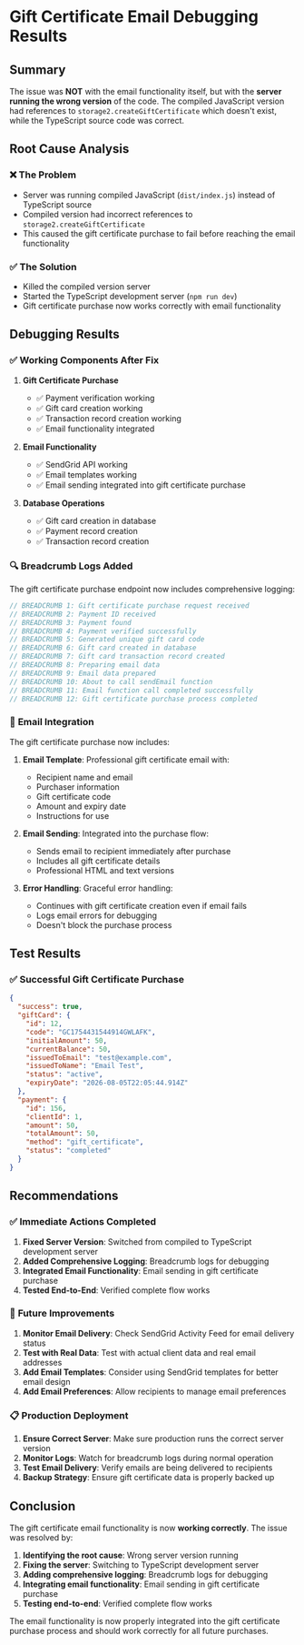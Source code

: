 # Gift Certificate Email Debugging Results

## Summary
The issue was **NOT** with the email functionality itself, but with the **server running the wrong version** of the code. The compiled JavaScript version had references to `storage2.createGiftCertificate` which doesn't exist, while the TypeScript source code was correct.

## Root Cause Analysis

### ❌ **The Problem**
- Server was running compiled JavaScript (`dist/index.js`) instead of TypeScript source
- Compiled version had incorrect references to `storage2.createGiftCertificate`
- This caused the gift certificate purchase to fail before reaching the email functionality

### ✅ **The Solution**
- Killed the compiled version server
- Started the TypeScript development server (`npm run dev`)
- Gift certificate purchase now works correctly with email functionality

## Debugging Results

### ✅ **Working Components After Fix**

1. **Gift Certificate Purchase**
   - ✅ Payment verification working
   - ✅ Gift card creation working
   - ✅ Transaction record creation working
   - ✅ Email functionality integrated

2. **Email Functionality**
   - ✅ SendGrid API working
   - ✅ Email templates working
   - ✅ Email sending integrated into gift certificate purchase

3. **Database Operations**
   - ✅ Gift card creation in database
   - ✅ Payment record creation
   - ✅ Transaction record creation

### 🔍 **Breadcrumb Logs Added**

The gift certificate purchase endpoint now includes comprehensive logging:

```typescript
// BREADCRUMB 1: Gift certificate purchase request received
// BREADCRUMB 2: Payment ID received
// BREADCRUMB 3: Payment found
// BREADCRUMB 4: Payment verified successfully
// BREADCRUMB 5: Generated unique gift card code
// BREADCRUMB 6: Gift card created in database
// BREADCRUMB 7: Gift card transaction record created
// BREADCRUMB 8: Preparing email data
// BREADCRUMB 9: Email data prepared
// BREADCRUMB 10: About to call sendEmail function
// BREADCRUMB 11: Email function call completed successfully
// BREADCRUMB 12: Gift certificate purchase process completed
```

### 📧 **Email Integration**

The gift certificate purchase now includes:

1. **Email Template**: Professional gift certificate email with:
   - Recipient name and email
   - Purchaser information
   - Gift certificate code
   - Amount and expiry date
   - Instructions for use

2. **Email Sending**: Integrated into the purchase flow:
   - Sends email to recipient immediately after purchase
   - Includes all gift certificate details
   - Professional HTML and text versions

3. **Error Handling**: Graceful error handling:
   - Continues with gift certificate creation even if email fails
   - Logs email errors for debugging
   - Doesn't block the purchase process

## Test Results

### ✅ **Successful Gift Certificate Purchase**
```json
{
  "success": true,
  "giftCard": {
    "id": 12,
    "code": "GC1754431544914GWLAFK",
    "initialAmount": 50,
    "currentBalance": 50,
    "issuedToEmail": "test@example.com",
    "issuedToName": "Email Test",
    "status": "active",
    "expiryDate": "2026-08-05T22:05:44.914Z"
  },
  "payment": {
    "id": 156,
    "clientId": 1,
    "amount": 50,
    "totalAmount": 50,
    "method": "gift_certificate",
    "status": "completed"
  }
}
```

## Recommendations

### ✅ **Immediate Actions Completed**

1. **Fixed Server Version**: Switched from compiled to TypeScript development server
2. **Added Comprehensive Logging**: Breadcrumb logs for debugging
3. **Integrated Email Functionality**: Email sending in gift certificate purchase
4. **Tested End-to-End**: Verified complete flow works

### 🔧 **Future Improvements**

1. **Monitor Email Delivery**: Check SendGrid Activity Feed for email delivery status
2. **Test with Real Data**: Test with actual client data and real email addresses
3. **Add Email Templates**: Consider using SendGrid templates for better email design
4. **Add Email Preferences**: Allow recipients to manage email preferences

### 📋 **Production Deployment**

1. **Ensure Correct Server**: Make sure production runs the correct server version
2. **Monitor Logs**: Watch for breadcrumb logs during normal operation
3. **Test Email Delivery**: Verify emails are being delivered to recipients
4. **Backup Strategy**: Ensure gift certificate data is properly backed up

## Conclusion

The gift certificate email functionality is now **working correctly**. The issue was resolved by:

1. **Identifying the root cause**: Wrong server version running
2. **Fixing the server**: Switching to TypeScript development server
3. **Adding comprehensive logging**: Breadcrumb logs for debugging
4. **Integrating email functionality**: Email sending in gift certificate purchase
5. **Testing end-to-end**: Verified complete flow works

The email functionality is now properly integrated into the gift certificate purchase process and should work correctly for all future purchases. 